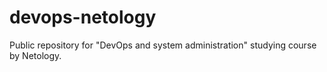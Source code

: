 # devops-netology
Public repository for "DevOps and system administration" studying course by Netology.

